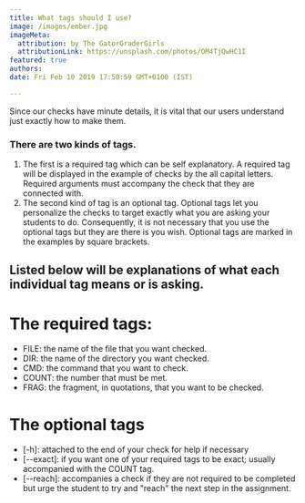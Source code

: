```yaml
---
title: What tags should I use?
image: /images/ember.jpg
imageMeta:
  attribution: by The GatorGraderGirls
  attributionLink: https://unsplash.com/photos/OM4TjQwHC1I
featured: true
authors:
date: Fri Feb 10 2019 17:50:59 GMT+0100 (IST)

---
```


Since our checks have minute details, it is vital that our users understand
just exactly how to make them.

### There are two kinds of tags.
1. The first is a required tag which can be self
explanatory. A required tag will be displayed in the example of checks by the
all capital letters. Required arguments must accompany the check that they are
connected with.
2. The second kind of tag is an optional tag. Optional tags let you personalize
the checks to target exactly what you are asking your students to do. Consequently,
it is not necessary that you use the optional tags but they are there is you wish.
Optional tags are marked in the examples by square brackets.

## Listed below will be explanations of what each individual tag means or is asking.
# The required tags:
- FILE: the name of the file that you want checked.
- DIR: the name of the directory you want checked.
- CMD: the command that you want to check.
- COUNT: the number that must be met.
- FRAG: the fragment, in quotations, that you want to be checked.
# The optional tags
- [-h]: attached to the end of your check for help if necessary
- [--exact]: if you want one of your required tags to be exact; usually accompanied
with the COUNT tag.
- [--reach]: accompanies a check if they are not required to be completed but
urge the student to try and "reach" the next step in the assignment.
